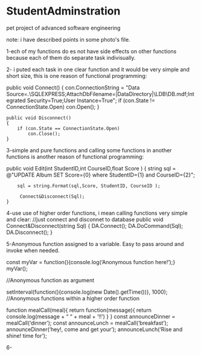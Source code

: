 # StudentAdminstration
pet project of advanced software engineering

note: i have described points in some photo's file.

 1-ech of my functions do es not have side effects on other functions because each of them do separate task indivisually.

2- i puted each task in one clear function and it would be very simple and short size, this is one reason of functional programming:

 public void Connect()
    {
        con.ConnectionString = "Data Source=.\\SQLEXPRESS;AttachDbFilename=|DataDirectory|\\LDB\\DB.mdf;Integrated Security=True;User Instance=True";
        if (con.State != ConnectionState.Open)
            con.Open();
    }
	
    public void Disconnect()
    {
        if (con.State == ConnectionState.Open)
            con.Close();
    }
	   
  3-simple and pure functions and calling some functions in another functions is another reason of functional programming:
  
   public void Edit(int StudentID,int CourseID,float Score )
    {
        string sql = @"UPDATE Album SET  Score={0}  where StudentID={1} and CourseID={2}";

        sql = string.Format(sql,Score, StudentID, CourseID );

         Connect&Disconnect(Sql);
    }

4-use use of higher order functions, i mean calling functions very simple and clear: 
    //just connect and disconnet to database
     public void Connect&Disconnect(string Sql)
	 {
		    DA.Connect();
        DA.DoCommand(Sql);
        DA.Disconnect();
	 }


5-Anonymous function assigned to a variable. Easy to pass around and invoke when needed.

const myVar = function(){console.log(‘Anonymous function here!’);}
myVar();

//Anonymous function as argument

setInterval(function(){console.log(new Date().getTime())}, 1000);
//Anonymous functions within a higher order function

function mealCall(meal){
   return function(message){
     return console.log(message + “ “ + meal + ‘!!’)
    }
 }
const announceDinner = mealCall(‘dinner’);
const announceLunch = mealCall(‘breakfast’);
announceDinner(‘hey!, come and get your’);
announceLunch(‘Rise and shine! time for’);

6-
